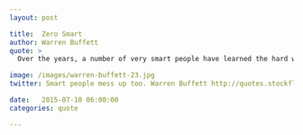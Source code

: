 ```yaml
---
layout: post

title:  Zero Smart
author: Warren Buffett
quote: >
  Over the years, a number of very smart people have learned the hard way that a long string of impressive numbers multiplied by a single zero always equals zero.

image: /images/warren-buffett-23.jpg
twitter: Smart people mess up too. Warren Buffett http://quotes.stockflare.com/

date:   2015-07-10 06:00:00
categories: quote

---
```


